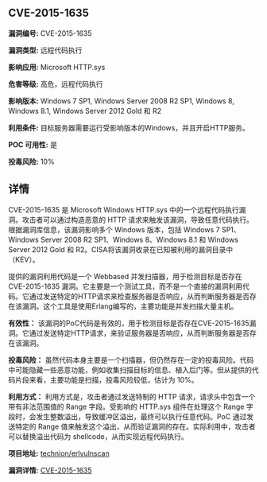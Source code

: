 ## CVE-2015-1635

**漏洞编号:** CVE-2015-1635

**漏洞类型:** 远程代码执行

**影响应用:** Microsoft HTTP.sys

**危害等级:** 高危，远程代码执行

**影响版本:** Windows 7 SP1, Windows Server 2008 R2 SP1, Windows 8, Windows 8.1, Windows Server 2012 Gold 和 R2

**利用条件:** 目标服务器需要运行受影响版本的Windows，并且开启HTTP服务。

**POC 可用性:** 是

**投毒风险:** 10%

## 详情

CVE-2015-1635 是 Microsoft Windows HTTP.sys 中的一个远程代码执行漏洞。攻击者可以通过构造恶意的 HTTP 请求来触发该漏洞，导致任意代码执行。根据漏洞库信息，该漏洞影响多个 Windows 版本，包括 Windows 7 SP1、Windows Server 2008 R2 SP1、Windows 8、Windows 8.1 和 Windows Server 2012 Gold 和 R2。CISA将该漏洞收录在已知被利用的漏洞目录中（KEV）。

提供的漏洞利用代码是一个 Webbased 并发扫描器，用于检测目标是否存在 CVE-2015-1635 漏洞。它主要是一个测试工具，而不是一个直接的漏洞利用代码。它通过发送特定的HTTP请求来检查服务器是否响应，从而判断服务器是否存在该漏洞。这个工具是使用Erlang编写的，主要功能是并发扫描大量主机。

**有效性：**
该漏洞的PoC代码是有效的，用于检测目标是否存在CVE-2015-1635漏洞。它通过发送特定HTTP请求，来验证服务器是否响应，从而判断服务器是否存在该漏洞。

**投毒风险：**
虽然代码本身主要是一个扫描器，但仍然存在一定的投毒风险。代码中可能隐藏一些恶意功能，例如收集扫描目标的信息、植入后门等。但从提供的代码片段来看，主要功能是扫描，投毒风险较低，估计为 10%。

**利用方式：**
利用方式是，攻击者通过发送特制的 HTTP 请求，请求头中包含一个带有非法范围值的 Range 字段。受影响的 HTTP.sys 组件在处理这个 Range 字段时，会发生整数溢出，导致缓冲区溢出，最终可以执行任意代码。PoC 通过发送特定的 Range 值来触发这个溢出，从而验证漏洞的存在。实际利用中，攻击者可以替换溢出代码为 shellcode，从而实现远程代码执行。

**项目地址:** [technion/erlvulnscan](https://github.com/technion/erlvulnscan)

**漏洞详情:** [CVE-2015-1635](https://nvd.nist.gov/vuln/detail/CVE-2015-1635)